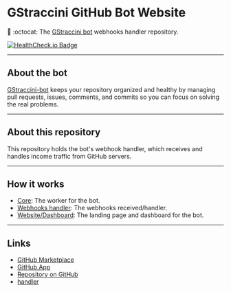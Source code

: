 # GStraccini GitHub Bot Website

🤖 :octocat: The [GStraccini bot](https://github.com/guibranco/gstraccini-bot) webhooks handler repository.

[![HealthCheck.io Badge](https://healthchecks.io/badge/7751e4f8-141e-4e04-86a0-c19cd9/XxN5wyTi/gstraccini-bot.svg)](https://github.com/apps/gstraccini)

---

## About the bot

[GStraccini-bot](https://bot.straccini.com) keeps your repository organized and healthy by managing pull requests, issues, comments, and commits so you can focus on solving the real problems.

---

## About this repository

This repository holds the bot's webhook handler, which receives and handles income traffic from GitHub servers.

---

## How it works

- [Core](https://github.com/guibranco/gstraccini-bot): The worker for the bot.
- [Webhooks handler](https://github.com/guibranco/gstraccini-bot-handler): The webhooks received/handler.
- [Website/Dashboard](https://github.com/guibranco/gstraccini-bot-website): The landing page and dashboard for the bot.

---

## Links

- [GitHub Marketplace](https://github.com/marketplace/gstraccini-bot)
- [GitHub App](https://github.com/apps/gstraccini)
- [Repository on GitHub](https://github.com/guibranco/gstraccini-bot)
- [handler](https://bot.straccini.com/)
